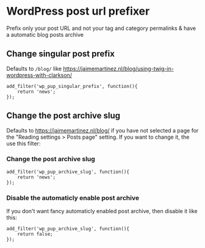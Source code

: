 # WordPress post url prefixer
Prefix only your post URL and not your tag and category permalinks & have a automatic blog posts archive


## Change singular post prefix
Defaults to `/blog/` like https://jaimemartinez.nl/blog/using-twig-in-wordpress-with-clarkson/

```
add_filter('wp_pup_singular_prefix', function(){
	return 'news';
});
```

## Change the post archive slug

Defaults to https://jaimemartinez.nl/blog/ if you have not selected a page for the "Reading settings > Posts page" setting.
If you want to change it, the use this filter:

### Change the post archive slug
``` 
add_filter('wp_pup_archive_slug', function(){
	return 'news';
});
```

### Disable the automaticly enable post archive
If you don't want fancy automaticly enabled post archive, then disable it like this:

``` 
add_filter('wp_pup_archive_slug', function(){
	return false;
});
```